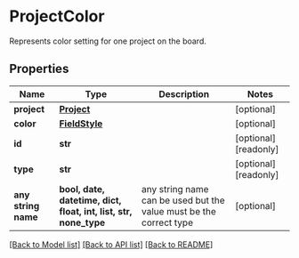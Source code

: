 # ProjectColor

Represents color setting for one project on the board.

## Properties
Name | Type | Description | Notes
------------ | ------------- | ------------- | -------------
**project** | [**Project**](Project.md) |  | [optional] 
**color** | [**FieldStyle**](FieldStyle.md) |  | [optional] 
**id** | **str** |  | [optional] [readonly] 
**type** | **str** |  | [optional] [readonly] 
**any string name** | **bool, date, datetime, dict, float, int, list, str, none_type** | any string name can be used but the value must be the correct type | [optional]

[[Back to Model list]](../README.md#documentation-for-models) [[Back to API list]](../README.md#documentation-for-api-endpoints) [[Back to README]](../README.md)


